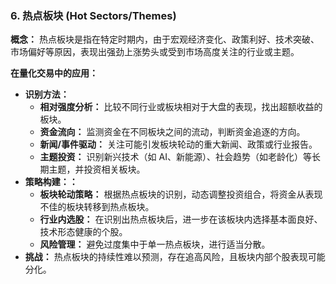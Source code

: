 ### 6. 热点板块 (Hot Sectors/Themes)

**概念：** 热点板块是指在特定时期内，由于宏观经济变化、政策利好、技术突破、市场偏好等原因，表现出强劲上涨势头或受到市场高度关注的行业或主题。

**在量化交易中的应用：**
*   **识别方法：**
    *   **相对强度分析：** 比较不同行业或板块相对于大盘的表现，找出超额收益的板块。
    *   **资金流向：** 监测资金在不同板块之间的流动，判断资金追逐的方向。
    *   **新闻/事件驱动：** 关注可能引发板块轮动的重大新闻、政策或行业报告。
    *   **主题投资：** 识别新兴技术（如 AI、新能源）、社会趋势（如老龄化）等长期主题，并投资相关板块。
*   **策略构建：：**
    *   **板块轮动策略：** 根据热点板块的识别，动态调整投资组合，将资金从表现不佳的板块转移到热点板块。
    *   **行业内选股：** 在识别出热点板块后，进一步在该板块内选择基本面良好、技术形态健康的个股。
    *   **风险管理：** 避免过度集中于单一热点板块，进行适当分散。
*   **挑战：** 热点板块的持续性难以预测，存在追高风险，且板块内部个股表现可能分化。
